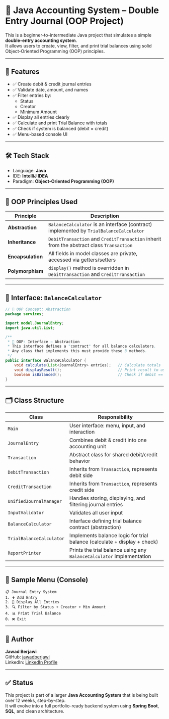 # 🧾 Java Accounting System – Double Entry Journal (OOP Project)

This is a beginner-to-intermediate Java project that simulates a simple **double-entry accounting system**.  
It allows users to create, view, filter, and print trial balances using solid Object-Oriented Programming (OOP) principles.

---

## 📌 Features

- ✅ Create debit & credit journal entries
- ✅ Validate date, amount, and names
- ✅ Filter entries by:
    - Status
    - Creator
    - Minimum Amount
- ✅ Display all entries clearly
- ✅ Calculate and print Trial Balance with totals
- ✅ Check if system is balanced (debit = credit)
- ✅ Menu-based console UI

---

## 🛠️ Tech Stack

- Language: **Java**
- IDE: **IntelliJ IDEA**
- Paradigm: **Object-Oriented Programming (OOP)**

---

## 🧠 OOP Principles Used

| Principle       | Description                                                                 |
|----------------|-----------------------------------------------------------------------------|
| **Abstraction** | `BalanceCalculator` is an interface (contract) implemented by `TrialBalanceCalculator` |
| **Inheritance** | `DebitTransaction` and `CreditTransaction` inherit from the abstract class `Transaction` |
| **Encapsulation** | All fields in model classes are private, accessed via getters/setters         |
| **Polymorphism** | `display()` method is overridden in `DebitTransaction` and `CreditTransaction` |

---

## 🧱 Interface: `BalanceCalculator`

```java
// 📄 OOP Concept: Abstraction
package services;

import model.JournalEntry;
import java.util.List;

/**
 * 🔹 OOP: Interface → Abstraction
 * This interface defines a "contract" for all balance calculators.
 * Any class that implements this must provide these 3 methods.
 */
public interface BalanceCalculator {
    void calculate(List<JournalEntry> entries);   // Calculate totals
    void displayResult();                         // Print result to user
    boolean isBalanced();                         // Check if debit == credit
}
```

---

## 🗂️ Class Structure

| Class                    | Responsibility                                                              |
|--------------------------|------------------------------------------------------------------------------|
| `Main`                   | User interface: menu, input, and interaction                                |
| `JournalEntry`           | Combines debit & credit into one accounting unit                            |
| `Transaction`            | Abstract class for shared debit/credit behavior                             |
| `DebitTransaction`       | Inherits from `Transaction`, represents debit side                          |
| `CreditTransaction`      | Inherits from `Transaction`, represents credit side                         |
| `UnifiedJournalManager`  | Handles storing, displaying, and filtering journal entries                  |
| `InputValidator`         | Validates all user input                                                    |
| `BalanceCalculator`      | Interface defining trial balance contract (abstraction)                     |
| `TrialBalanceCalculator` | Implements balance logic for trial balance (calculate + display + check)    |
| `ReportPrinter`          | Prints the trial balance using any `BalanceCalculator` implementation       |

---

## 🧪 Sample Menu (Console)

```text
📋 Journal Entry System
1. ➕ Add Entry
2. 📘 Display All Entries
3. 🔍 Filter by Status + Creator + Min Amount
4. 📊 Print Trial Balance
0. ❌ Exit
```

---

## 📎 Author

**Jawad Berjawi**  
GitHub: [jawadberjawi](https://github.com/jawadberjawi)  
LinkedIn: [LinkedIn Profile](https://www.linkedin.com/in/jawad-berjawi-8558ab370)

---

## ✅ Status

This project is part of a larger **Java Accounting System** that is being built over 12 weeks, step-by-step.  
It will evolve into a full portfolio-ready backend system using **Spring Boot**, **SQL**, and clean architecture.

